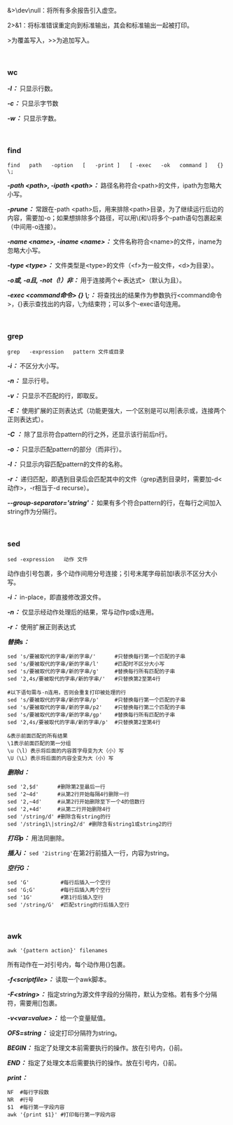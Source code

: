 &>\dev\null：将所有多余报告引入虚空。

2>&1：将标准错误重定向到标准输出，其会和标准输出一起被打印。

\>为覆盖写入，>>为追加写入。

<br>

### wc
***-l：*** 只显示行数。

***-c：*** 只显示字节数

***-w：*** 只显示字数。

<br>

### find
```find   path   -option   [   -print ]   [ -exec   -ok   command ]   {} \;```

***-path \<path\>, -ipath \<path\>：*** 路径名称符合\<path\>的文件，ipath为忽略大小写。

***-prune：*** 常跟在-path \<path\>后，用来排除\<path\>目录，为了继续运行后边的内容，需要加-o；如果想排除多个路径，可以用\\(和\\)将多个-path语句包裹起来（中间用-o连接）。

***-name \<name\>, -iname \<name\>：*** 文件名称符合\<name\>的文件，iname为忽略大小写。

***-type \<type\>：*** 文件类型是\<type\>的文件（\<f\>为一般文件，\<d\>为目录）。

***-o或, -a且, -not（!）非：*** 用于连接两个<-表达式>（默认为且）。

***-exec <command命令> {} \\;：*** 将查找出的结果作为参数执行<command命令>，{}表示查找出的内容，\\;为结束符；可以多个-exec语句连用。

<br>

### grep

`grep   -expression   pattern 文件或目录`

***-i：*** 不区分大小写。

***-n：*** 显示行号。

***-v：*** 只显示不匹配的行，即取反。

***-E：*** 使用扩展的正则表达式（功能更强大，一个区别是可以用|表示或，连接两个正则表达式）。

***-C <n>：*** 除了显示符合pattern的行之外，还显示该行前后n行。

***-o：*** 只显示匹配pattern的部分（而非行）。

***-l：*** 只显示内容匹配pattern的文件的名称。

***-r：*** 递归匹配，即遇到目录后会匹配其中的文件（grep遇到目录时，需要加-d<动作>，-r相当于-d recurse）。

***--group-separator='string'：*** 如果有多个符合pattern的行，在每行之间加入string作为分隔行。

<br>

### sed

`sed -expression   动作 文件`

动作由引号包裹，多个动作间用分号连接；引号末尾字母前加I表示不区分大小写。

***-i：*** in-place，即直接修改源文件。

***-n：*** 仅显示经动作处理后的结果，常与动作p或s连用。

***-r：*** 使用扩展正则表达式

***替换s：*** 
```
sed 's/要被取代的字串/新的字串/'      #只替换每行第一个匹配的子串
sed 's/要被取代的字串/新的字串/l'     #匹配时不区分大小写
sed 's/要被取代的字串/新的字串/g'     #替换每行所有匹配的子串
sed '2,4s/要被取代的字串/新的字串/'   #只替换第2至第4行

#以下语句需与-n连用，否则会重复打印被处理的行
sed 's/要被取代的字串/新的字串/p'     #只替换每行第一个匹配的子串
sed 's/要被取代的字串/新的字串/p2'    #只替换每行第二个匹配的子串
sed 's/要被取代的字串/新的字串/gp'    #替换每行所有匹配的子串
sed '2,4s/要被取代的字串/新的字串/p'  #只替换第2至第4行

&表示前面匹配的所有结果
\1表示前面匹配的第一分组
\u（\l）表示将后面的内容首字母变为大（小）写
\U（\L）表示将后面的内容全变为大（小）写

```

***删除d：*** 
```
sed '2,$d'      #删除第2至最后一行
sed '2~4d'      #从第2行开始每隔4行删除一行
sed '2,~4d'     #从第2行开始删除至下一个4的倍数行
sed '2,+4d'     #从第二行开始删除4行
sed '/string/d' #删除含有string的行
sed '/string1\|string2/d' #删除含有string1或string2的行
```
***打印p：*** 用法同删除。

***插入i：*** `sed '2istring'`在第2行前插入一行，内容为string。

***空行G：***
```
sed 'G'          #每行后插入一个空行
sed 'G;G'        #每行后插入两个空行
sed '1G'         #第1行后插入空行
sed '/string/G'  #匹配string的行后插入空行
```

<br>

### awk
`awk '{pattern action}' filenames`

所有动作在一对引号内，每个动作用{}包裹。

***-f\<scriptfile\>：*** 读取一个awk脚本。
  
***-F\<string\>：*** 指定string为源文件字段的分隔符，默认为空格。若有多个分隔符，需要用[]包裹。
 
***-v\<var=value\>：*** 给一个变量赋值。
 
***OFS=string：*** 设定打印分隔符为string。
 
***BEGIN：*** 指定了处理文本前需要执行的操作。放在引号内，{}前。
  
***END：*** 指定了处理文本后需要执行的操作。放在引号内，{}前。

***print：***
 ```
 NF  #每行字段数
 NR  #行号
 $1  #每行第一字段内容
 awk '{print $1}' #打印每行第一字段内容
 ```
